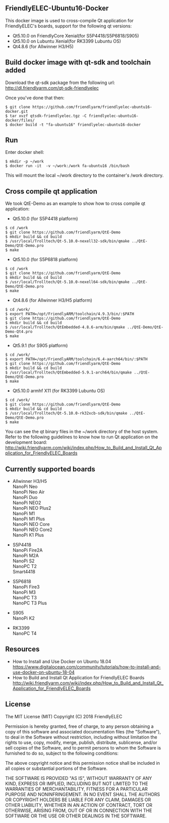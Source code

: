 ## **FriendlyELEC-Ubuntu16-Docker**

This docker image is used to cross-compile Qt application for FriendlyELEC's boards, support for the following qt versions:  
* Qt5.10.0 on FriendlyCore Xenial(for S5P4418/S5P6818/S905)  
* Qt5.10.0 on Lubuntu Xenial(for RK3399 Lubuntu OS)  
* Qt4.8.6 (for Allwinner H3/H5)  

Build docker image with qt-sdk and toolchain added
------------

Download the qt-sdk package from the following url:     
http://dl.friendlyarm.com/qt-sdk-friendlyelec  

Once you've done that then:
```
$ git clone https://github.com/friendlyarm/friendlyelec-ubuntu16-docker.git
$ tar xvzf qtsdk-friendlyelec.tgz -C friendlyelec-ubuntu16-docker/files/
$ docker build -t "fa-ubuntu16" friendlyelec-ubuntu16-docker
```

Run
------------

Enter docker shell:  
```
$ mkdir -p ~/work
$ docker run -it  -v ~/work:/work fa-ubuntu16 /bin/bash
```

This will mount the local ~/work directory to the container's /work directory.  

Cross compile qt application
------------

We took QtE-Demo as an example to show how to cross compile qt application:

* Qt5.10.0 (for S5P4418 platform)
```
$ cd /work
$ git clone https://github.com/friendlyarm/QtE-Demo
$ mkdir build && cd build
$ /usr/local/Trolltech/Qt-5.10.0-nexell32-sdk/bin/qmake ../QtE-Demo/QtE-Demo.pro
$ make
```
* Qt5.10.0 (for S5P6818 platform)
```
$ cd /work
$ git clone https://github.com/friendlyarm/QtE-Demo
$ mkdir build && cd build
$ /usr/local/Trolltech/Qt-5.10.0-nexell64-sdk/bin/qmake ../QtE-Demo/QtE-Demo.pro
$ make
```
* Qt4.8.6 (for Allwinner H3/H5 platform)  
```
$ cd /work/
$ export PATH=/opt/FriendlyARM/toolchain/4.9.3/bin/:$PATH
$ git clone https://github.com/friendlyarm/QtE-Demo
$ mkdir build && cd build
$ /usr/local/Trolltech/QtEmbedded-4.8.6-arm/bin/qmake ../QtE-Demo/QtE-Demo-Qt4.pro
$ make
```
* Qt5.9.1 (for S905 platform)  
```
$ cd /work/
$ export PATH=/opt/FriendlyARM/toolchain/6.4-aarch64/bin/:$PATH
$ git clone https://github.com/friendlyarm/QtE-Demo
$ mkdir build && cd build
$ /usr/local/Trolltech/QtEmbedded-5.9.1-arch64/bin/qmake ../QtE-Demo/QtE-Demo.pro
$ make
```
* Qt5.10.0 armhf X11 (for RK3399 Lubuntu OS) 
```
$ cd /work/
$ git clone https://github.com/friendlyarm/QtE-Demo
$ mkdir build && cd build
$ /usr/local/Trolltech/Qt-5.10.0-rk32xcb-sdk/bin/qmake ../QtE-Demo/QtE-Demo.pro
$ make
```

You can see the qt binary files in the ~/work directory of the host system.    
Refer to the following guidelines to know how to run Qt application on the development board:  
http://wiki.friendlyarm.com/wiki/index.php/How_to_Build_and_Install_Qt_Application_for_FriendlyELEC_Boards

Currently supported boards
------------
* Allwinner H3/H5  
NanoPi Neo  
NanoPi Neo Air  
NanoPi Duo  
NanoPi NEO2  
NanoPi NEO Plus2  
NanoPi M1  
NanoPi M1 Plus  
NanoPi NEO Core  
NanoPi NEO Core2  
NanoPi K1 Plus  

* S5P4418  
NanoPi Fire2A  
NanoPi M2A  
NanoPi S2  
NanoPC T2  
Smart4418  

* S5P6818  
NanoPi Fire3  
NanoPi M3  
NanoPC T3  
NanoPC T3 Plus  

* S905  
NanoPi K2  

* RK3399  
NanoPC T4

Resources
------------
* How to Install and Use Docker on Ubuntu 18.04  
https://www.digitalocean.com/community/tutorials/how-to-install-and-use-docker-on-ubuntu-18-04
* How to Build and Install Qt Application for FriendlyELEC Boards
http://wiki.friendlyarm.com/wiki/index.php/How_to_Build_and_Install_Qt_Application_for_FriendlyELEC_Boards


## License

The MIT License (MIT)
Copyright (C) 2018 FriendlyELEC

Permission is hereby granted, free of charge, to any person obtaining a copy
of this software and associated documentation files (the "Software"), to deal
in the Software without restriction, including without limitation the rights
to use, copy, modify, merge, publish, distribute, sublicense, and/or sell
copies of the Software, and to permit persons to whom the Software is
furnished to do so, subject to the following conditions:

The above copyright notice and this permission notice shall be included in
all copies or substantial portions of the Software.

THE SOFTWARE IS PROVIDED "AS IS", WITHOUT WARRANTY OF ANY KIND, EXPRESS OR
IMPLIED, INCLUDING BUT NOT LIMITED TO THE WARRANTIES OF MERCHANTABILITY,
FITNESS FOR A PARTICULAR PURPOSE AND NONINFRINGEMENT. IN NO EVENT SHALL THE
AUTHORS OR COPYRIGHT HOLDERS BE LIABLE FOR ANY CLAIM, DAMAGES OR OTHER
LIABILITY, WHETHER IN AN ACTION OF CONTRACT, TORT OR OTHERWISE, ARISING FROM,
OUT OF OR IN CONNECTION WITH THE SOFTWARE OR THE USE OR OTHER DEALINGS IN
THE SOFTWARE.
